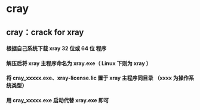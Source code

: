 # cray
## cray：crack for xray 

#### 根据自己系统下载 xray 32 位或 64 位 程序
#### 解压后将 xray 主程序命名为 xray.exe（ Linux 下则为 xray ）
#### 将 cray_xxxxx.exe、xray-license.lic 置于 xray 主程序同目录 （xxxx 为操作系统类型）
#### 用 cray_xxxxx.exe 启动代替 xray.exe 即可
